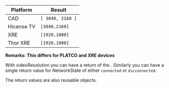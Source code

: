 | Platform   | Result           |
| ---------- | ---------------- |
| CAD        | `[ 3840, 2160 ]` |
| Hicense TV | `[3840,2160]`    |
| XRE        | `[1920,1080]`    |
| Thor XRE   | `[1920,1080]`    |

**Remarks:  This differs for PLATCO and XRE  devices**

With videoResolution you can have a return of the . Similarly you can have a single return value for NetworkState of either `connected` or `dicconnected`.

The return values are also reusable objects. 
